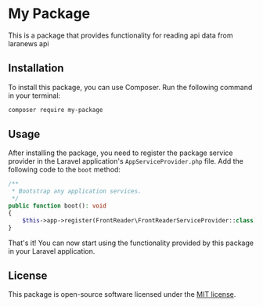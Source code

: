 # My Package

This is a package that provides functionality for reading api data from laranews api

## Installation

To install this package, you can use Composer. Run the following command in your terminal:

```bash
composer require my-package
```

## Usage

After installing the package, you need to register the package service provider in the Laravel application's `AppServiceProvider.php` file. Add the following code to the `boot` method:

```php
/**
 * Bootstrap any application services.
 */
public function boot(): void
{
    $this->app->register(FrontReader\FrontReaderServiceProvider::class);
}
```

That's it! You can now start using the functionality provided by this package in your Laravel application.

## License

This package is open-source software licensed under the [MIT license](https://opensource.org/licenses/MIT).



